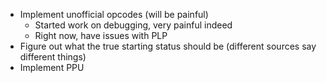  - Implement unofficial opcodes (will be painful)
    - Started work on debugging, very painful indeed
    - Right now, have issues with PLP
 - Figure out what the true starting status should be (different sources say different things)
 - Implement PPU
